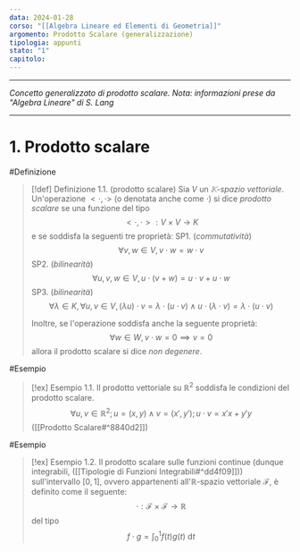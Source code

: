 ```yaml
---
data: 2024-01-28
corso: "[[Algebra Lineare ed Elementi di Geometria]]"
argomento: Prodotto Scalare (generalizzazione)
tipologia: appunti
stato: "1"
capitolo:
---
```

- - -
*Concetto generalizzato di prodotto scalare. Nota: informazioni prese da "Algebra Lineare" di S. Lang*
- - -
# 1. Prodotto scalare
#Definizione 
> [!def] Definizione 1.1. (prodotto scalare)
> Sia $V$ un *$\mathbb K$-spazio vettoriale*. Un'operazione $<\cdot, \cdot>$ (o denotata anche come $\cdot$) si dice *prodotto scalare* se una funzione del tipo
> $$<\cdot, \cdot>: V \times V \longrightarrow K$$
> e se soddisfa la seguenti tre proprietà:
> SP1. (*commutatività*)
> $$\forall v, w \in V, v \cdot w = w \cdot v$$
> SP2. (*bilinearità*)
> $$\forall u, v, w \in V, u \cdot (v+w) = u \cdot v + u \cdot w$$
> SP3. (*bilinearità*)
> $$\forall \lambda \in K, \forall u, v \in V, (\lambda u) \cdot v = \lambda \cdot (u \cdot v) \land u \cdot (\lambda \cdot v) = \lambda \cdot (u \cdot v)$$
> 
> Inoltre, se l'operazione soddisfa anche la seguente proprietà:
> $$\forall w \in W, v \cdot w = 0 \implies v = 0$$
> allora il prodotto scalare si dice *non degenere*.

#Esempio 
> [!ex] Esempio 1.1.
> Il prodotto vettoriale su $\mathbb{R}^2$ soddisfa le condizioni del prodotto scalare.
> $$\forall u, v \in \mathbb{R}^2; u = (x, y) \land v = (x', y'); u \cdot v = x' x + y' y$$
> ([[Prodotto Scalare#^8840d2]])

#Esempio 
> [!ex] Esempio 1.2.
> Il prodotto scalare sulle funzioni continue (dunque integrabili, ([[Tipologie di Funzioni Integrabili#^dd4f09]])) sull'intervallo $[0, 1]$, ovvero appartenenti all'$\mathbb{R}$-spazio vettoriale $\mathcal{F}$, è definito come il seguente:
> $$\cdot: \mathcal{F} \times \mathcal{F} \longrightarrow \mathbb{R}$$
> del tipo
> $$f \cdot g = \int_0^1 f(t)g(t)  \ \text{d}t$$